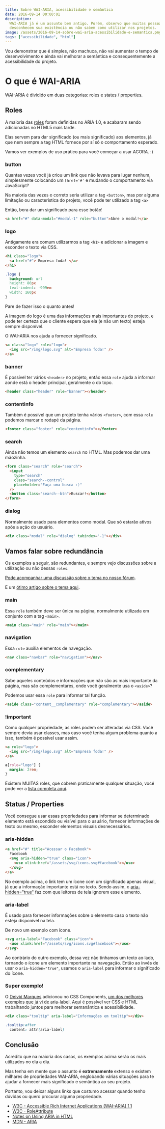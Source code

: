 ```yaml
---
title: Sobre WAI-ARIA, acessibilidade e semântica
date: 2016-09-14 00:00:01
description:
  WAI-ARIA já é um assunto bem antigo. Porém, observo que muitas pessoas
  desconhecem sua existência ou não sabem como utilizar nos projetos.
image: /assets/2016-09-14-sobre-wai-aria-acessibilidade-e-semantica.png
tags: ["acessibilidade", "html"]
---
```


Vou demonstrar que é simples, não machuca, não vai aumentar o tempo de
desenvolvimento e ainda vai melhorar a semântica e consequentemente a
acessibilidade do projeto.

# O que é WAI-ARIA

WAI-ARIA é dividido em duas categorias: roles e states / properties.

## Roles

A maioria das [roles](https://www.w3.org/WAI/PF/HTML/wiki/RoleAttribute) foram
definidas no ARIA 1.0, e acabaram sendo adicionadas no HTML5 mais tarde.

Elas servem para dar significado (ou mais significado) aos elementos, já que nem
sempre a tag HTML fornece por sí só o comportamento esperado.

Vamos ver exemplos de uso prático para você começar a usar AGORA. :)

### button

Quantas vezes você já criou um link que não levava para lugar nenhum,
simplesmente colocando um `[href='#'` e mudando o comportamento via JavaScript?

Na maioria das vezes o correto seria utilizar a tag `<button>`, mas por alguma
limitação ou caracteristica do projeto, você pode ter utilizado a tag `<a>`

Então, bora dar um significado para esse botão!

```html
<a href="#" data-modal="#modal-1" role="button">Abre o modal!</a>
```

### logo

Antigamente era comum utilizarmos a tag `<h1>` e adicionar a imagem e esconder o
texto via CSS.

```html
<h1 class="logo">
  <a href="#"> Empresa foda! </a>
</h1>
```

```css
.logo {
  background: url
  height: 80px
  text-indent: -999em
  width: 160px
}
```

Pare de fazer isso o quanto antes!

A imagem do logo é uma das informações mais importantes do projeto, e pode ter
certeza que o cliente espera que ela (e não um texto) esteja sempre disponível.

O WAI-ARIA nos ajuda a fornecer significado.

```html
<a class="logo" role="logo">
  <img src="/img/logo.svg" alt="Empresa foda!" />
</a>
```

### banner

É possível ter vários `<header>` no projeto, então essa `role` ajuda a informar
aonde está o header principal, geralmente o do topo.

```html
<header class="header" role="banner"></header>
```

### contentinfo

Também é possível que um projeto tenha vários `<footer>`, com essa `role`
podemos marcar o rodapé da página.

```html
<footer class="footer" role="contentinfo"></footer>
```

### search

Ainda não temos um elemento `search` no HTML. Mas podemos dar uma mãozinha.

```html
<form class="search" role="search">
  <input
    type="search"
    class="search--control"
    placeholder="Faça uma busca :)"
  />
  <button class="search--btn">Buscar!</button>
</form>
```

### dialog

Normalmente usado para elementos como modal. Que só estarão ativos após a ação
do usuário.

```html
<div class="modal" role="dialog" tabindex="-1"></div>
```

## Vamos falar sobre redundância

Os exemplos a seguir, são redundantes, e sempre vejo discussões sobre a
utilização ou não dessas `roles`.

[Pode acompanhar uma discussão sobre o tema no nosso fórum](https://github.com/frontendbr/forum/issues/302).

E um
[ótimo artigo sobre o tema aqui](http://html5doctor.com/on-html-belts-and-aria-braces).

### main

Essa `role` também deve ser única na página, normalmente utilizada em conjunto
com a tag `<main>`.

```html
<main class="main" role="main"></main>
```

### navigation

Essa `role` auxilia elementos de navegação.

```html
<nav class="navbar" role="navigation"></nav>
```

### complementary

Sabe aqueles conteúdos e informações que não são as mais importante da página,
mas são complementares, onde você geralmente usa o `<aside>`?

Podemos usar essa `role` para informar tal função.

```html
<aside class="content__complementary" role="complementary"></aside>
```

### !important

Como qualquer propriedade, as roles podem ser alteradas via CSS. Você sempre
devia usar classes, mas caso você tenha algum problema quanto a isso, também é
possível usar assim.

```html
<a role="logo">
  <img src="/img/logo.svg" alt="Empresa foda!" />
</a>
```

```css
a[role="logo"] {
  margin: 2rem;
}
```

Existem MUITAS roles, que cobrem praticamente qualquer situação, você pode ver a
[lista completa aqui](https://www.w3.org/WAI/PF/HTML/wiki/RoleAttribute).

## Status / Properties

Você consegue usar essas propriedades para informar se determinado elemento está
escondido ou visível para o usuário, fornecer informações de texto ou mesmo,
esconder elementos visuais desnecessários.

### aria-hidden

```html
<a href="#" title="Acessar o Facebook">
  Facebook
  <svg aria-hidden="true" class="icon">
    <use xlink:href="/assets/svg/icons.svg#facebook"></use>
  </svg>
</a>
```

No exemplo acima, o link tem um ícone com um significado apenas visual, já que a
informação importante está no texto. Sendo assim, o
[aria-hidden="true"](https://www.w3.org/TR/wai-aria/states_and_properties#aria-hidden)
faz com que leitores de tela ignorem esse elemento.

### aria-label

É usado para fornecer informações sobre o elemento caso o texto não esteja
disponível na tela.

De novo um exemplo com ícone.

```html
<svg aria-label="Facebook" class="icon">
  <use xlink:href="/assets/svg/icons.svg#facebook"></use>
</svg>
```

Ao contrário do outro exemplo, dessa vez não tínhamos um texto ao lado, tornando
o ícone um elemento importante na navegação. Então ao invés de usar o
`aria-hidden="true"`, usamos o `aria-label` para informar o significado do
ícone.

### Super exemplo!

O [Deivid Marques](https://twitter.com/deividmarques) adicionou no CSS
Components,
[um dos melhores exemplos que já vi de aria-label](http://www.felipefialho.com/css-components/#component-tooltip).
Aqui é possível ver CSS e HTML trabalhando juntos para melhorar semanântica e
acessibilidade.

```html
<div class="tooltip" aria-label="Informações em tooltip"></div>
```

```css
.tooltip:after
  content: attr(aria-label)
```

## Conclusão

Acredito que na maioria dos casos, os exemplos acima serão os mais utilizados no
dia a dia.

Mas tenha em mente que o assunto é **extremamente** extenso e existem milhares
de propriedades WAI-ARIA, englobando várias situações para te ajudar a fornecer
mais significado e semântica ao seu projeto.

Portanto, vou deixar alguns links que costumo acessar quando tenho dúvidas ou
quero procurar alguma propriedade.

- [W3C - Accessible Rich Internet Applications (WAI-ARIA) 1.1](https://www.w3.org/TR/wai-aria-1.1)
- [W3C - RoleAttribute](https://www.w3.org/WAI/PF/HTML/wiki/RoleAttribute)
- [Notes on Using ARIA in HTML](http://w3c.github.io/aria-in-html)
- [MDN - ARIA](https://developer.mozilla.org/en-US/docs/Web/Accessibility/ARIA)
